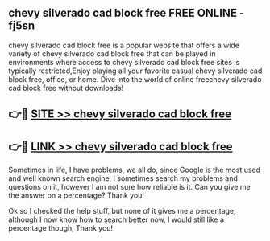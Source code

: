 ## chevy silverado cad block free FREE ONLINE - fj5sn

chevy silverado cad block free is a popular website that offers a wide variety of chevy silverado cad block free that can be played in environments where access to chevy silverado cad block free sites is typically restricted,Enjoy playing all your favorite casual chevy silverado cad block free, office, or home. Dive into the world of online freechevy silverado cad block free without downloads!

## 👉🔴 [SITE >> chevy silverado cad block free](http://news.freeplayer.one?title=chevy_silverado_cad_block_free&ref=FRRE)

## 👉🔴 [LINK >> chevy silverado cad block free](http://news.freeplayer.one?title=chevy_silverado_cad_block_free&ref=FREE)

Sometimes in life, I have problems, we all do, since Google is the most used and well known search engine, I sometimes search my problems and questions on it, however I am not sure how reliable is it. Can you give me the answer on a percentage? Thank you!

Ok so I checked the help stuff, but none of it gives me a percentage, although I now know how to search better now, I would still like a percentage though, Thank you!